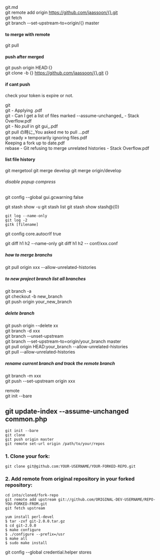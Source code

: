 git.md  
git remote add origin https://github.com/jaassoon/{}.git  
git fetch  
git branch --set-upstream-to=origin/{} master  
#### to merge with remote
git pull  
#### push after merged
git push origin HEAD:{}  
git clone -b {} https://github.com/jaassoon/{}.git {}  
#### if cant push
check your token is expire or not.  

git  
git - Applying .pdf  
git - Can I get a list of files marked --assume-unchanged_ - Stack Overflow.pdf  
git - No _pull_ in git gui_.pdf  
git pull の時に_You asked me to pull ...pdf  
git ready » temporarily ignoring files.pdf  
Keeping a fork up to date.pdf  
rebase - Git refusing to merge unrelated histories - Stack Overflow.pdf  


#### list file history
git mergetool
git merge develop
git merge origin/develop

###### disable popup compress
git config --global gui.gcwarning false

git stash show -u
git stash list
git stash show stash@{0}
```
git log --name-only  
git log -2
gitk [filename]
```
git config core.autocrlf true

git diff h1 h2 --name-only
git diff h1 h2 -- conf/xxx.conf  
##### how to merge branchs
git pull origin xxx --allow-unrelated-histories  

##### to new project branch  list all branches
git branch -a  
git checkout -b new_branch  
git push origin your_new_branch  

##### delete branch
git push origin --delete xx  
git branch -d xxx  
git branch --unset-upstream  
git branch --set-upstream-to=origin/your_branch master  
git pull origin HEAD:your_branch --allow-unrelated-histories  
git pull --allow-unrelated-histories  


##### rename current branch and track the remote branch
git branch -m xxx  
git push --set-upstream origin xxx  


remote  
git init --bare  

git update-index --assume-unchanged common.php
---------------------------------------------
```
git init --bare
git clone
git push origin master
git remote set-url origin /path/to/your/repos  
```
### 1. Clone your fork:

    git clone git@github.com:YOUR-USERNAME/YOUR-FORKED-REPO.git

### 2. Add remote from original repository in your forked repository: 

    cd into/cloned/fork-repo
    git remote add upstream git://github.com/ORIGINAL-DEV-USERNAME/REPO-YOU-FORKED-FROM.git
    git fetch upstream
    
```shell
yum install perl-devel
$ tar -zxf git-2.0.0.tar.gz
$ cd git-2.0.0
$ make configure
$ ./configure --prefix=/usr
$ make all
$ sudo make install
```

git config --global credential.helper stores
